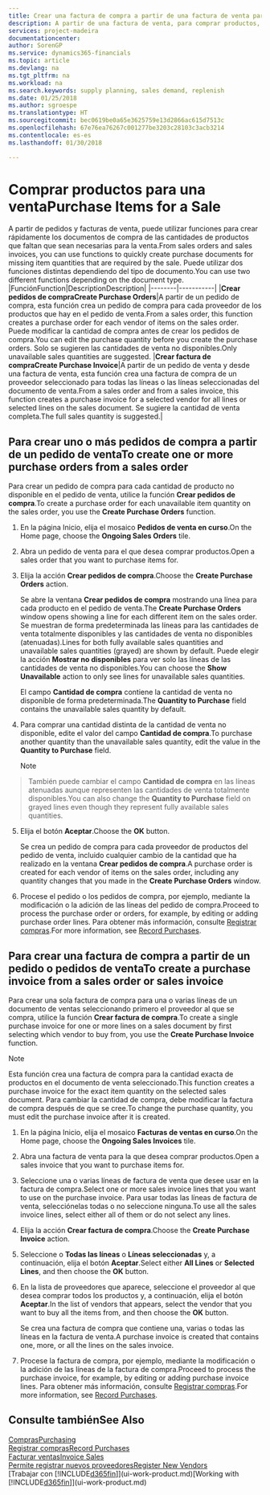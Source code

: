 ```yaml
---
title: Crear una factura de compra a partir de una factura de venta para comprar productos para una venta | Documentos de Microsoft
description: A partir de una factura de venta, para comprar productos, puede crear una factura de compra de un proveedor.
services: project-madeira
documentationcenter: 
author: SorenGP
ms.service: dynamics365-financials
ms.topic: article
ms.devlang: na
ms.tgt_pltfrm: na
ms.workload: na
ms.search.keywords: supply planning, sales demand, replenish
ms.date: 01/25/2018
ms.author: sgroespe
ms.translationtype: HT
ms.sourcegitcommit: bec0619be0a65e3625759e13d2866ac615d7513c
ms.openlocfilehash: 67e76ea76267c001277be3203c28103c3acb3214
ms.contentlocale: es-es
ms.lasthandoff: 01/30/2018

---
```

# <a name="purchase-items-for-a-sale"></a><span data-ttu-id="87761-103">Comprar productos para una venta</span><span class="sxs-lookup"><span data-stu-id="87761-103">Purchase Items for a Sale</span></span>
<span data-ttu-id="87761-104">A partir de pedidos y facturas de venta, puede utilizar funciones para crear rápidamente los documentos de compra de las cantidades de productos que faltan que sean necesarias para la venta.</span><span class="sxs-lookup"><span data-stu-id="87761-104">From sales orders and sales invoices, you can use functions to quickly create purchase documents for missing item quantities that are required by the sale.</span></span> <span data-ttu-id="87761-105">Puede utilizar dos funciones distintas dependiendo del tipo de documento.</span><span class="sxs-lookup"><span data-stu-id="87761-105">You can use two different functions depending on the document type.</span></span>
|<span data-ttu-id="87761-106">Función</span><span class="sxs-lookup"><span data-stu-id="87761-106">Function</span></span>|<span data-ttu-id="87761-107">Description</span><span class="sxs-lookup"><span data-stu-id="87761-107">Description</span></span>|
|--------|-----------|
|<span data-ttu-id="87761-108">**Crear pedidos de compra**</span><span class="sxs-lookup"><span data-stu-id="87761-108">**Create Purchase Orders**</span></span>|<span data-ttu-id="87761-109">A partir de un pedido de compra, esta función crea un pedido de compra para cada proveedor de los productos que hay en el pedido de venta.</span><span class="sxs-lookup"><span data-stu-id="87761-109">From a sales order, this function creates a purchase order for each vendor of items on the sales order.</span></span> <span data-ttu-id="87761-110">Puede modificar la cantidad de compra antes de crear los pedidos de compra.</span><span class="sxs-lookup"><span data-stu-id="87761-110">You can edit the purchase quantity before you create the purchase orders.</span></span> <span data-ttu-id="87761-111">Solo se sugieren las cantidades de venta no disponibles.</span><span class="sxs-lookup"><span data-stu-id="87761-111">Only unavailable sales quantities are suggested.</span></span>
|<span data-ttu-id="87761-112">**Crear factura de compra**</span><span class="sxs-lookup"><span data-stu-id="87761-112">**Create Purchase Invoice**</span></span>|<span data-ttu-id="87761-113">A partir de un pedido de venta y desde una factura de venta, esta función crea una factura de compra de un proveedor seleccionado para todas las líneas o las líneas seleccionadas del documento de venta.</span><span class="sxs-lookup"><span data-stu-id="87761-113">From a sales order and from a sales invoice, this function creates a purchase invoice for a selected vendor for all lines or selected lines on the sales document.</span></span> <span data-ttu-id="87761-114">Se sugiere la cantidad de venta completa.</span><span class="sxs-lookup"><span data-stu-id="87761-114">The full sales quantity is suggested.</span></span>|

## <a name="to-create-one-or-more-purchase-orders-from-a-sales-order"></a><span data-ttu-id="87761-115">Para crear uno o más pedidos de compra a partir de un pedido de venta</span><span class="sxs-lookup"><span data-stu-id="87761-115">To create one or more purchase orders from a sales order</span></span>
<span data-ttu-id="87761-116">Para crear un pedido de compra para cada cantidad de producto no disponible en el pedido de venta, utilice la función **Crear pedidos de compra**.</span><span class="sxs-lookup"><span data-stu-id="87761-116">To create a purchase order for each unavailable item quantity on the sales order, you use the **Create Purchase Orders** function.</span></span>

1. <span data-ttu-id="87761-117">En la página Inicio, elija el mosaico **Pedidos de venta en curso**.</span><span class="sxs-lookup"><span data-stu-id="87761-117">On the Home page, choose the **Ongoing Sales Orders** tile.</span></span>
2. <span data-ttu-id="87761-118">Abra un pedido de venta para el que desea comprar productos.</span><span class="sxs-lookup"><span data-stu-id="87761-118">Open a sales order that you want to purchase items for.</span></span>
3. <span data-ttu-id="87761-119">Elija la acción **Crear pedidos de compra**.</span><span class="sxs-lookup"><span data-stu-id="87761-119">Choose the **Create Purchase Orders** action.</span></span>

    <span data-ttu-id="87761-120">Se abre la ventana **Crear pedidos de compra** mostrando una línea para cada producto en el pedido de venta.</span><span class="sxs-lookup"><span data-stu-id="87761-120">The **Create Purchase Orders** window opens showing a line for each different item on the sales order.</span></span> <span data-ttu-id="87761-121">Se muestran de forma predeterminada las líneas para las cantidades de venta totalmente disponibles y las cantidades de venta no disponibles (atenuadas).</span><span class="sxs-lookup"><span data-stu-id="87761-121">Lines for both fully available sales quantities and unavailable sales quantities (grayed) are shown by default.</span></span> <span data-ttu-id="87761-122">Puede elegir la acción **Mostrar no disponibles** para ver solo las líneas de las cantidades de venta no disponibles.</span><span class="sxs-lookup"><span data-stu-id="87761-122">You can choose the **Show Unavailable** action to only see lines for unavailable sales quantities.</span></span>

    <span data-ttu-id="87761-123">El campo **Cantidad de compra** contiene la cantidad de venta no disponible de forma predeterminada.</span><span class="sxs-lookup"><span data-stu-id="87761-123">The **Quantity to Purchase** field contains the unavailable sales quantity by default.</span></span>
4. <span data-ttu-id="87761-124">Para comprar una cantidad distinta de la cantidad de venta no disponible, edite el valor del campo **Cantidad de compra**.</span><span class="sxs-lookup"><span data-stu-id="87761-124">To purchase another quantity than the unavailable sales quantity, edit the value in the **Quantity to Purchase** field.</span></span>

    > [!NOTE]  
>   <span data-ttu-id="87761-125">También puede cambiar el campo **Cantidad de compra** en las líneas atenuadas aunque representen las cantidades de venta totalmente disponibles.</span><span class="sxs-lookup"><span data-stu-id="87761-125">You can also change the **Quantity to Purchase** field on grayed lines even though they represent fully available sales quantities.</span></span>
5. <span data-ttu-id="87761-126">Elija el botón **Aceptar**.</span><span class="sxs-lookup"><span data-stu-id="87761-126">Choose the **OK** button.</span></span>

    <span data-ttu-id="87761-127">Se crea un pedido de compra para cada proveedor de productos del pedido de venta, incluido cualquier cambio de la cantidad que ha realizado en la ventana **Crear pedidos de compra**.</span><span class="sxs-lookup"><span data-stu-id="87761-127">A purchase order is created for each vendor of items on the sales order, including any quantity changes that you made in the **Create Purchase Orders** window.</span></span>
7. <span data-ttu-id="87761-128">Procese el pedido o los pedidos de compra, por ejemplo, mediante la modificación o la adición de las líneas del pedido de compra.</span><span class="sxs-lookup"><span data-stu-id="87761-128">Proceed to process the purchase order or orders, for example, by editing or adding purchase order lines.</span></span> <span data-ttu-id="87761-129">Para obtener más información, consulte [Registrar compras](purchasing-how-record-purchases.md).</span><span class="sxs-lookup"><span data-stu-id="87761-129">For more information, see [Record Purchases](purchasing-how-record-purchases.md).</span></span>


## <a name="to-create-a-purchase-invoice-from-a-sales-order-or-sales-invoice"></a><span data-ttu-id="87761-130">Para crear una factura de compra a partir de un pedido o pedidos de venta</span><span class="sxs-lookup"><span data-stu-id="87761-130">To create a purchase invoice from a sales order or sales invoice</span></span>
<span data-ttu-id="87761-131">Para crear una sola factura de compra para una o varias líneas de un documento de ventas seleccionando primero el proveedor al que se compra, utilice la función **Crear factura de compra**.</span><span class="sxs-lookup"><span data-stu-id="87761-131">To create a single purchase invoice for one or more lines on a sales document by first selecting which vendor to buy from, you use the **Create Purchase Invoice** function.</span></span>

> [!NOTE]  
>   <span data-ttu-id="87761-132">Esta función crea una factura de compra para la cantidad exacta de productos en el documento de venta seleccionado.</span><span class="sxs-lookup"><span data-stu-id="87761-132">This function creates a purchase invoice for the exact item quantity on the selected sales document.</span></span> <span data-ttu-id="87761-133">Para cambiar la cantidad de compra, debe modificar la factura de compra después de que se cree.</span><span class="sxs-lookup"><span data-stu-id="87761-133">To change the purchase quantity, you must edit the purchase invoice after it is created.</span></span>  

1. <span data-ttu-id="87761-134">En la página Inicio, elija el mosaico **Facturas de ventas en curso**.</span><span class="sxs-lookup"><span data-stu-id="87761-134">On the Home page, choose the **Ongoing Sales Invoices** tile.</span></span>
2. <span data-ttu-id="87761-135">Abra una factura de venta para la que desea comprar productos.</span><span class="sxs-lookup"><span data-stu-id="87761-135">Open a sales invoice that you want to purchase items for.</span></span>
3. <span data-ttu-id="87761-136">Seleccione una o varias líneas de factura de venta que desee usar en la factura de compra.</span><span class="sxs-lookup"><span data-stu-id="87761-136">Select one or more sales invoice lines that you want to use on the purchase invoice.</span></span> <span data-ttu-id="87761-137">Para usar todas las líneas de factura de venta, selecciónelas todas o no seleccione ninguna.</span><span class="sxs-lookup"><span data-stu-id="87761-137">To use all the sales invoice lines, select either all of them or do not select any lines.</span></span>
4. <span data-ttu-id="87761-138">Elija la acción **Crear factura de compra**.</span><span class="sxs-lookup"><span data-stu-id="87761-138">Choose the **Create Purchase Invoice** action.</span></span>
5. <span data-ttu-id="87761-139">Seleccione o **Todas las líneas** o **Líneas seleccionadas** y, a continuación, elija el botón **Aceptar**.</span><span class="sxs-lookup"><span data-stu-id="87761-139">Select either **All Lines** or **Selected Lines**, and then choose the **OK** button.</span></span>  
6. <span data-ttu-id="87761-140">En la lista de proveedores que aparece, seleccione el proveedor al que desea comprar todos los productos y, a continuación, elija el botón **Aceptar**.</span><span class="sxs-lookup"><span data-stu-id="87761-140">In the list of vendors that appears, select the vendor that you want to buy all the items from, and then choose the **OK** button.</span></span>

    <span data-ttu-id="87761-141">Se crea una factura de compra que contiene una, varias o todas las líneas en la factura de venta.</span><span class="sxs-lookup"><span data-stu-id="87761-141">A purchase invoice is created that contains one, more, or all the lines on the sales invoice.</span></span>
7. <span data-ttu-id="87761-142">Procese la factura de compra, por ejemplo, mediante la modificación o la adición de las líneas de la factura de compra.</span><span class="sxs-lookup"><span data-stu-id="87761-142">Proceed to process the purchase invoice, for example, by editing or adding purchase invoice lines.</span></span> <span data-ttu-id="87761-143">Para obtener más información, consulte [Registrar compras](purchasing-how-record-purchases.md).</span><span class="sxs-lookup"><span data-stu-id="87761-143">For more information, see [Record Purchases](purchasing-how-record-purchases.md).</span></span>

## <a name="see-also"></a><span data-ttu-id="87761-144">Consulte también</span><span class="sxs-lookup"><span data-stu-id="87761-144">See Also</span></span>
[<span data-ttu-id="87761-145">Compras</span><span class="sxs-lookup"><span data-stu-id="87761-145">Purchasing</span></span>](purchasing-manage-purchasing.md)  
[<span data-ttu-id="87761-146">Registrar compras</span><span class="sxs-lookup"><span data-stu-id="87761-146">Record Purchases</span></span>](purchasing-how-record-purchases.md)  
[<span data-ttu-id="87761-147">Facturar ventas</span><span class="sxs-lookup"><span data-stu-id="87761-147">Invoice Sales</span></span>](sales-how-invoice-sales.md)  
[<span data-ttu-id="87761-148">Permite registrar nuevos proveedores</span><span class="sxs-lookup"><span data-stu-id="87761-148">Register New Vendors</span></span>](purchasing-how-register-new-vendors.md)  
<span data-ttu-id="87761-149">[Trabajar con [!INCLUDE[d365fin](includes/d365fin_md.md)]](ui-work-product.md)</span><span class="sxs-lookup"><span data-stu-id="87761-149">[Working with [!INCLUDE[d365fin](includes/d365fin_md.md)]](ui-work-product.md)</span></span>

